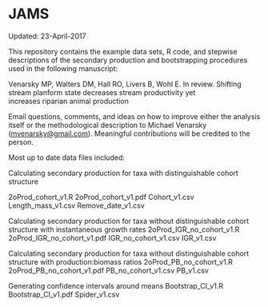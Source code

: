 # JAMS

Updated: 23-April-2017

This repository contains the example data sets, R code, and stepwise descriptions of the secondary production and bootstrapping procedures used in the following manuscript:

  Venarsky MP, Walters DM, Hall RO, Livers B, Wohl E. In review. Shifting stream planform state decreases stream productivity yet  
  increases riparian animal production

Email questions, comments, and ideas on how to improve either the analysis itself or the methodological description to Michael Venarsky
(mvenarsky@gmail.com). Meaningful contributions will be credited to the person.  

Most up to date data files included:

Calculating secondary production for taxa with distinguishable cohort structure

  2oProd_cohort_v1.R
  2oProd_cohort_v1.pdf
  Cohort_v1.csv
  Length_mass_v1.csv
  Remove_date_v1.csv

Calculating secondary production for taxa without distinguishable cohort structure with instantaneous growth rates
  2oProd_IGR_no_cohort_v1.R
  2oProd_IGR_no_cohort_v1.pdf
  IGR_no_cohort_v1.csv
  IGR_v1.csv

Calculating secondary production for taxa without distinguishable cohort structure with production:biomass ratios
  2oProd_PB_no_cohort_v1.R
  2oProd_PB_no_cohort_v1.pdf
  PB_no_cohort_v1.csv
  PB_v1.csv

Generating confidence intervals around means
  Bootstrap_CI_v1.R
  Bootstrap_CI_v1.pdf
  Spider_v1.csv
